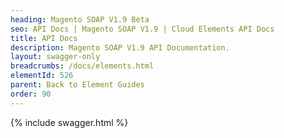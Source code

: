 ```yaml
---
heading: Magento SOAP V1.9 Beta
seo: API Docs | Magento SOAP V1.9 | Cloud Elements API Docs
title: API Docs
description: Magento SOAP V1.9 API Documentation.
layout: swagger-only
breadcrumbs: /docs/elements.html
elementId: 526
parent: Back to Element Guides
order: 90
---
```


{% include swagger.html %}
